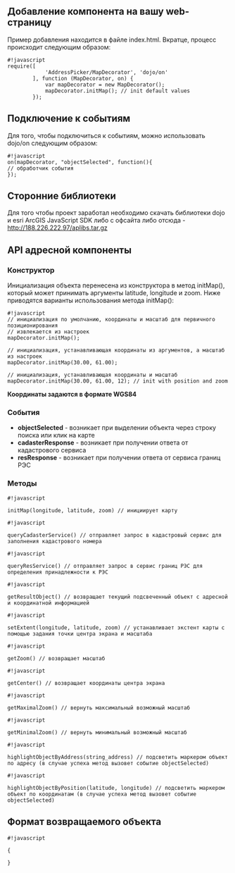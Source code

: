 ## Добавление компонента на вашу web-страницу ##
Пример добавления находится в файле index.html. Вкратце, процесс происходит следующим образом:

```
#!javascript
require([
            'AddressPicker/MapDecorator', 'dojo/on'
        ], function (MapDecorator, on) {
            var mapDecorator = new MapDecorator();
            mapDecorator.initMap(); // init default values
        });
```

## Подключение к событиям ##
Для того, чтобы подключиться к событиям, можно использовать dojo/on следующим образом:

```
#!javascript
on(mapDecorator, "objectSelected", function(){
// обработчик события
});
```

## Сторонние библиотеки ##
Для того чтобы проект заработал необходимо скачать библиотеки dojo и esri ArcGIS JavaScript SDK либо с офсайта либо отсюда - http://188.226.222.97/aplibs.tar.gz


## API адресной компоненты ##
### Конструктор ###
Инициализация объекта перенесена из конструктора в метод initMap(), который может принимать аргументы latitude, longitude и zoom. Ниже приводятся варианты использования метода initMap():

```
#!javascript
// инициализация по умолчанию, координаты и масштаб для первичного позиционирования
// извлекается из настроек
mapDecorator.initMap();

// инициализация, устанавливающая координаты из аргументов, а масштаб из настроек
mapDecorator.initMap(30.00, 61.00);

// инициализация, устанавливающая координаты и масштаб
mapDecorator.initMap(30.00, 61.00, 12); // init with position and zoom
```
**Координаты задаются в формате WGS84**

### События ###

* **objectSelected** - возникает при выделении объекта через строку поиска или клик на карте
* **cadasterResponse** - возникает при получении ответа от кадастрового сервиса
* **resResponse** - возникает при получении ответа от сервиса границ РЭС

### Методы ###

```
#!javascript

initMap(longitude, latitude, zoom) // инициирует карту
```

```
#!javascript

queryCadasterService() // отправляет запрос в кадастровый сервис для заполнения кадастрового номера
```



```
#!javascript

queryResService() // отправляет запрос в сервис границ РЭС для определения принадлежности к РЭС
```



```
#!javascript

getResultObject() // возвращает текущий подсвеченный объект с адресной и координатной информацией
```



```
#!javascript

setExtent(longitude, latitude, zoom) // устанавливает экстент карты с помощью задания точки центра экрана и масштаба
```



```
#!javascript

getZoom() // возвращает масштаб 
```




```
#!javascript

getCenter() // возвращает координаты центра экрана
```




```
#!javascript

getMaximalZoom() // вернуть максимальный возможный масштаб
```



```
#!javascript

getMinimalZoom() // вернуть минимальный возможный масштаб
```



```
#!javascript

highlightObjectByAddress(string_address) // подсветить маркером объект по адресу (в случае успеха метод вызовет событие objectSelected)
```



```
#!javascript

highlightObjectByPosition(latitude, longitude) // подсветить маркером объект по координатам (в случае успеха метод вызовет событие objectSelected)
```

## Формат возвращаемого объекта ##

```
#!javascript

{

}
```
